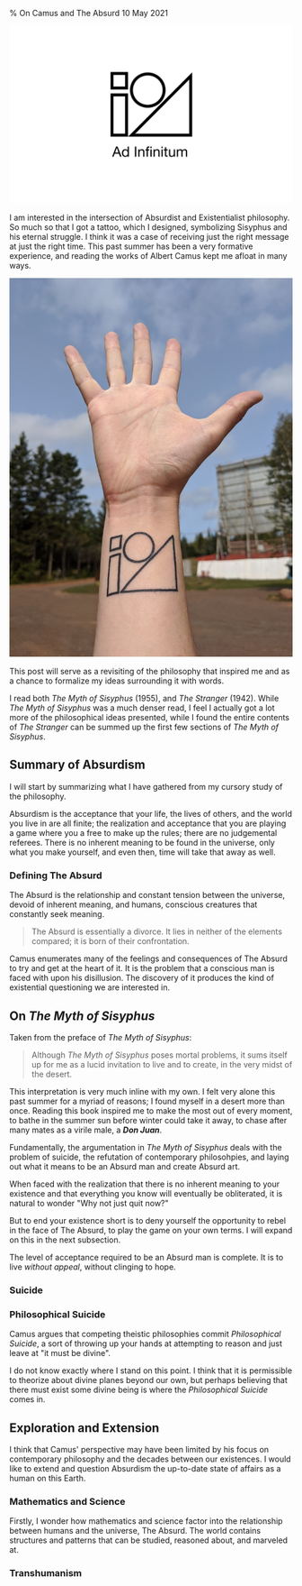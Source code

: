 % On Camus and The Absurd
10 May 2021

![](./images/sisyphus.png)

I am interested in the intersection of Absurdist and Existentialist philosophy. So much so that I got a tattoo, which I designed, symbolizing Sisyphus and his eternal struggle. I think it was a case of receiving just the right message at just the right time. This past summer has been a very formative experience, and reading the works of Albert Camus kept me afloat in many ways.

![](./images/sisyphus_tattoo.jpg)

This post will serve as a revisiting of the philosophy that inspired me and as a chance to formalize my ideas surrounding it with words.

I read both *The Myth of Sisyphus* (1955), and *The Stranger* (1942). While *The Myth of Sisyphus* was a much denser read, I feel I actually got a lot more of the philosophical ideas presented, while I found the entire contents of *The Stranger* can be summed up the first few sections of *The Myth of Sisyphus*.


## Summary of Absurdism

I will start by summarizing what I have gathered from my cursory study of the philosophy.

Absurdism is the acceptance that your life, the lives of others, and the world you live in are all finite; the realization and acceptance that you are playing a game where you a free to make up the rules; there are no judgemental referees. There is no inherent meaning to be found in the universe, only what you make yourself, and even then, time will take that away as well.

### Defining **The Absurd**

The Absurd is the relationship and constant tension between the universe, devoid of inherent meaning, and humans, conscious creatures that constantly seek meaning.

> The Absurd is essentially a divorce. It lies in neither of the elements compared; it is born of their confrontation.

Camus enumerates many of the feelings and consequences of The Absurd to try and get at the heart of it.
It is the problem that a conscious man is faced with upon his disillusion.
The discovery of it produces the kind of existential questioning we are interested in.


## On *The Myth of Sisyphus*

Taken from the preface of *The Myth of Sisyphus*:

> Although *The Myth of Sisyphus* poses mortal problems, it sums itself up for me as a lucid invitation to live and to create, in the very midst of the desert.

This interpretation is very much inline with my own. I felt very alone this past summer for a myriad of reasons; I found myself in a desert more than once. Reading this book inspired me to make the most out of every moment, to bathe in the summer sun before winter could take it away, to chase after many mates as a virile male, a ***Don Juan***.

Fundamentally, the argumentation in *The Myth of Sisyphus* deals with the problem of suicide, the refutation of contemporary philosohpies, and laying out what it means to be an Absurd man and create Absurd art.

When faced with the realization that there is no inherent meaning to your existence and that everything you know will eventually be obliterated, it is natural to wonder "Why not just quit now?"

But to end your existence short is to deny yourself the opportunity to rebel in the face of The Absurd, to play the game on your own terms. I will expand on this in the next subsection.

The level of acceptance required to be an Absurd man is complete. It is to live *without appeal*, without clinging to hope.

### Suicide



### Philosophical Suicide

Camus argues that competing theistic philosophies commit *Philosophical Suicide*, a sort of throwing up your hands at attempting to reason and just leave at "it must be divine".

I do not know exactly where I stand on this point. I think that it is permissible to theorize about divine planes beyond our own, but perhaps believing that there must exist some divine being is where the *Philosophical Suicide* comes in.


## Exploration and Extension

I think that Camus' perspective may have been limited by his focus on contemporary philosophy and the decades between our existences.
I would like to extend and question Absurdism the up-to-date state of affairs as a human on this Earth.

### Mathematics and Science

Firstly, I wonder how mathematics and science factor into the relationship between humans and the universe, The Absurd.
The world contains structures and patterns that can be studied, reasoned about, and marveled at.

### Transhumanism
